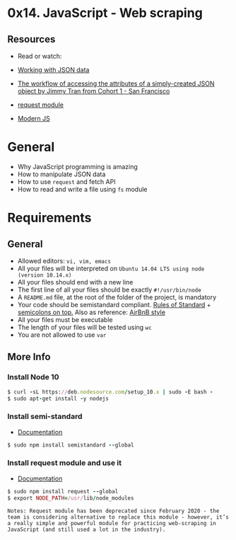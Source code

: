 # 0x14. JavaScript - Web scraping

## Resources
+ Read or watch:

+ [Working with JSON data](https://developer.mozilla.org/en-US/docs/Learn/JavaScript/Objects/JSON)
+ [The workflow of accessing the attributes of a simply-created JSON object by Jimmy Tran from Cohort 1 - San Francisco](https://link.medium.com/zr1p8dS1hzb)
+ [request module](https://github.com/request/request)
+ [Modern JS](https://github.com/mbeaudru/modern-js-cheatsheet)

# General
+ Why JavaScript programming is amazing
+ How to manipulate JSON data
+ How to use `request` and fetch API
+ How to read and write a file using `fs` module


# Requirements
## General
+ Allowed editors: `vi, vim, emacs`
+ All your files will be interpreted on `Ubuntu 14.04 LTS using node (version 10.14.x)`
+ All your files should end with a new line
+ The first line of all your files should be exactly `#!/usr/bin/node`
+ A `README.md` file, at the root of the folder of the project, is mandatory
+ Your code should be semistandard compliant. [Rules of Standard](https://standardjs.com/rules.html) + [semicolons on top.](https://github.com/standard/semistandard) Also as reference: [AirBnB style](https://github.com/airbnb/javascript)
+ All your files must be executable
+ The length of your files will be tested using `wc`
+ You are not allowed to use `var`

## More Info
### Install Node 10
```ruby
$ curl -sL https://deb.nodesource.com/setup_10.x | sudo -E bash -
$ sudo apt-get install -y nodejs
```

### Install semi-standard
+ [Documentation](https://github.com/standard/semistandard)
```ruby
$ sudo npm install semistandard --global
```

### Install request module and use it
+ [Documentation](https://github.com/request/request)
```ruby
$ sudo npm install request --global
$ export NODE_PATH=/usr/lib/node_modules
```

```Notes: Request module has been deprecated since February 2020 - the team is considering alternative to replace this module - however, it’s a really simple and powerful module for practicing web-scraping in JavaScript (and still used a lot in the industry).```
